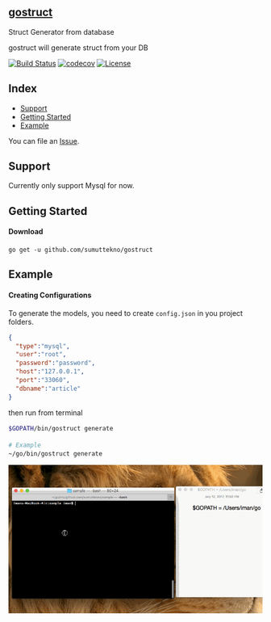## [gostruct](#)

Struct Generator from database

gostruct will generate struct from your DB

[![Build Status](https://travis-ci.org/sumuttekno/gostruct.svg?branch=master)](https://travis-ci.org/sumuttekno/gostruct)
[![codecov](https://codecov.io/gh/sumuttekno/gostruct/branch/master/graph/badge.svg)](https://codecov.io/gh/sumuttekno/gostruct)
[![License](https://img.shields.io/github/license/mashape/apistatus.svg)](https://github.com/sumuttekno/gostruct/blob/master/LICENSE)

## Index

* [Support](#support)
* [Getting Started](#getting-started)
* [Example](#example)

You can file an [Issue](https://github.com/sumuttekno/gostruct/issues/new).

## Support
Currently only support Mysql for now.

## Getting Started

#### Download

```shell
go get -u github.com/sumuttekno/gostruct
```
## Example

#### Creating Configurations
To generate the models, you need to create `config.json` in you project folders.

```json
{
  "type":"mysql",
  "user":"root",
  "password":"password",
  "host":"127.0.0.1",
  "port":"33060",
  "dbname":"article"
}
```
then run from terminal

```bash
$GOPATH/bin/gostruct generate

# Example
~/go/bin/gostruct generate
```

![Example to use Faker](gostruct.gif)

